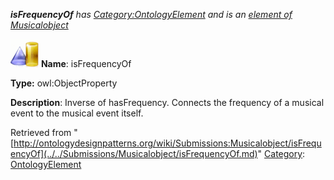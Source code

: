 ___isFrequencyOf__ has [Category:OntologyElement](../../Category/OntologyElement.md "Category:OntologyElement") and is an [element of](../../Property/ElementOf.md "Property:ElementOf") [Musicalobject](../../Submissions/Musicalobject.md "Submissions:Musicalobject")_


  




[![ObjectProperty](../../images/thumb/c/c3/ObjectProperty.gif/45px-ObjectProperty.gif)](../../Image/ObjectProperty.gif.md "ObjectProperty")
__Name__: isFrequencyOf 


__Type:__ owl:ObjectProperty 


__Description__: Inverse of hasFrequency. Connects the frequency of a musical event to the musical event itself. 





Retrieved from "[http://ontologydesignpatterns.org/wiki/Submissions:Musicalobject/isFrequencyOf](../../Submissions/Musicalobject/isFrequencyOf.md)"
 [Category](http://ontologydesignpatterns.org/wiki/Special:Categories "Special:Categories"): [OntologyElement](../../Category/OntologyElement.md "Category:OntologyElement")